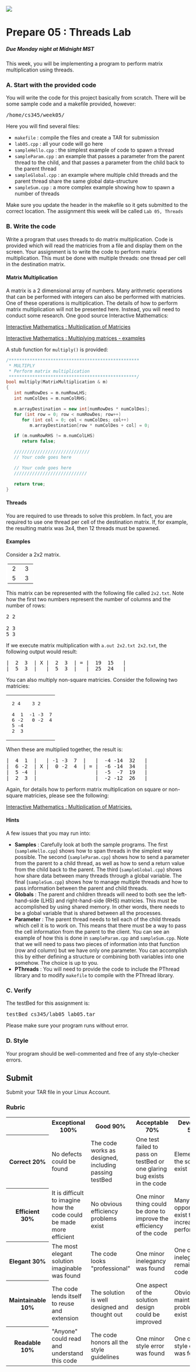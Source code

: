 ![](../images/banner.jpg)

# Prepare 05 : Threads Lab

##### Due Monday night at Midnight MST

This week, you will be implementing a program to perform matrix multiplication using threads.

### A. Start with the provided code

You will write the code for this project basically from scratch. There will be some sample code and a makefile provided, however:

<pre>/home/cs345/week05/</pre>

Here you will find several files:

*   `makefile` : compile the files and create a TAR for submission
*   `lab05.cpp` : all your code will go here
*   `sampleHello.cpp` : the simplest example of code to spawn a thread
*   `sampleParam.cpp` : an example that passes a parameter from the parent thread to the child, and that passes a parameter from the child back to the parent thread
*   `sampleGlobal.cpp` : an example where multiple child threads and the parent thread share the same global data-structure
*   `sampleSum.cpp` : a more complex example showing how to spawn a number of threads

Make sure you update the header in the makefile so it gets submitted to the correct location. The assignment this week will be called `Lab 05, Threads`

### B. Write the code

Write a program that uses threads to do matrix multiplication. Code is provided which will read the matricies from a file and display them on the screen. Your assignment is to write the code to perform matrix multiplication. This must be done with multiple threads: one thread per cell in the destination matrix.

#### Matrix Multiplication

A matrix is a 2 dimensional array of numbers. Many arithmetic operations that can be performed with integers can also be performed with matricies. One of these operations is multiplication. The details of how to perform matrix multiplication will not be presented here. Instead, you will need to conduct some research. One good source Interactive Mathematics:


[Interactive Mathematics : Multiplication of Matricies](http://www.intmath.com/matrices-determinants/4-multiplying-matrices.php)

[Interactive Mathematics : Multiplying matrices - examples](http://www.intmath.com/matrices-determinants/matrix-multiplication-examples.php)

A stub function for `multiply()` is provided:

```c++
/**************************************************
 * MULTIPLY
 * Perform matrix multiplication
 *************************************************/
bool multiply(MatrixMultiplication & m)
{
   int numRowDes = m.numRowLHS;
   int numColDes = m.numColRHS;

   m.arrayDestination = new int[numRowDes * numColDes];
   for (int row = 0; row < numRowDes; row++)
      for (int col = 0; col < numColDes; col++)
         m.arrayDestination[row * numColDes + col] = 0;

   if (m.numRowRHS != m.numColLHS)
      return false;

   /////////////////////////////
   // Your code goes here

   // Your code goes here
   ////////////////////////////

   return true;
}
```

#### Threads

You are required to use threads to solve this problem. In fact, you are required to use one thread per cell of the destination matrix. If, for example, the resulting matrix was 3x4, then 12 threads must be spawned.

#### Examples

Consider a 2x2 matrix.

<table style="border: 1px solid white; border-collapse: collapse;">

<tbody>

<tr style="border-style: solid; border-left: think black; border-right: think black; border-top: white; border-bottom: white">

<td> 2 </td>

<td> 3 </td>

</tr>

<tr style="border-style: solid; border-left: think black; border-right: think black; border-top: white; border-bottom: white">

<td> 5 </td>

<td> 3 </td>

</tr>

</tbody>

</table>

This matrix can be represented with the following file called `2x2.txt`. Note how the first two numbers represent the number of columns and the number of rows:

<pre>2 2

2 3
5 3</pre>

If we execute matrix multiplication with `a.out 2x2.txt 2x2.txt`, the following output would result:

<pre>|  2  3  | X |  2  3  | = |  19  15   |
|  5  3  |   |  5  3  |   |  25  24   |</pre>

You can also multiply non-square matricies. Consider the following two matricies:

<table style="width:100%; padding: 0px;border-collapse: collapse;">

<tbody>

<tr>

<td>

<pre> 2 4

 4  1
 6 -2
 5 -4
 2  3</pre>

</td>

<td>

<pre> 3 2

-1 -3  7
 0 -2  4

 </pre>

</td>

</tr>

</tbody>

</table>

When these are multiplied together, the result is:

<pre>|  4  1  |   | -1 -3  7  |   |  -4 -14  32   |
|  6 -2  | X |  0 -2  4  | = |  -6 -14  34   |
|  5 -4  |                   |  -5  -7  19   |
|  2  3  |                   |  -2 -12  26   |</pre>

Again, for details how to perform matrix multiplication on square or non-square matricies, please see the following:

[Interactive Mathematics : Multiplication of Matricies.](http://www.intmath.com/matrices-determinants/4-multiplying-matrices.php)

#### Hints

A few issues that you may run into:

* **Samples** : Carefully look at both the sample programs. The first (`sampleHello.cpp`) shows how to span threads in the simplest way possible. The second (`sampleParam.cpp`) shows how to send a parameter from the parent to a child thread, as well as how to send a return value from the child back to the parent. The third (`sampleGlobal.cpp`) shows how share data between many threads through a global variable. The final (`sampleSum.cpp`) shows how to manage multiple threads and how to pass information between the parent and child threads.
* **Globals** : The parent and children threads will need to both see the left-hand-side (LHS) and right-hand-side (RHS) matricies. This must be accomplished by using shared memory. In other words, there needs to be a global variable that is shared between all the processes.
* **Parameter** : The parent thread needs to tell each of the child threads which cell it is to work on. This means that there must be a way to pass the cell information from the parent to the client. You can see an example of how this is done in `sampleParam.cpp` and `sampleSum.cpp`. Note that we will need to pass two pieces of information into that function (row and column) but we have only one parameter. You can accomplish this by either defining a structure or combining both variables into one somehow. The choice is up to you.
* **PThreads** : You will need to provide the code to include the PThread library and to modify `makefile` to compile with the PThread library.

### C. Verify

The testBed for this assignment is:

<pre>testBed cs345/lab05 lab05.tar</pre>

Please make sure your program runs without error.

### D. Style

Your program should be well-commented and free of any style-checker errors.

## Submit

Submit your TAR file in your Linux Account.

### Rubric

<table class="rubric">

<tbody>

<tr>

<th> </th>

<th>Exceptional  
100%</th>

<th>Good  
90%</th>

<th>Acceptable  
70%</th>

<th>Developing  
50%</th>

<th>Missing  
0%</th>

</tr>

<tr>

<th>Correct  
20%</th>

<td>No defects could be found</td>

<td>The code works as designed, including passing testBed</td>

<td>One test failed to pass on testBed or one glaring bug exists in the code</td>

<td>Elements of the solution exist</td>

<td>No attempt was made to solve the problem</td>

</tr>

<tr>

<th>Efficient  
30%</th>

<td>It is difficult to imagine how the code could be made more efficient</td>

<td>No obvious efficiency problems exist</td>

<td>One minor thing could be done to improve the efficiency of the code</td>

<td>Many obvious opportunities exist to increase performance</td>

<td>The code has horrible performance issues</td>

</tr>

<tr>

<th>Elegant  
30%</th>

<td>The most elegant solution imaginable was found</td>

<td>The code looks "professional"</td>

<td>One minor inelegancy was found</td>

<td>One obvious inelegancy remains in the code</td>

<td>The code was thrown together</td>

</tr>

<tr>

<th>Maintainable  
10%</th>

<td>The code lends itself to reuse and extension</td>

<td>The solution is well designed and thought out</td>

<td>One aspect of the solution design could be improved</td>

<td>Obvious maintainability problems exist</td>

<td>Support costs on this code would be much greater than necessary</td>

</tr>

<tr>

<th>Readable  
10%</th>

<td>"Anyone" could read and understand this code</td>

<td>The code honors all the style guidelines</td>

<td>One minor style error was found</td>

<td>One obvious style error was found</td>

<td>No obvious attention was spent on readability</td>

</tr>

</tbody>

</table>
